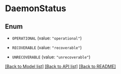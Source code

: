 # DaemonStatus

## Enum


* `OPERATIONAL` (value: `"operational"`)

* `RECOVERABLE` (value: `"recoverable"`)

* `UNRECOVERABLE` (value: `"unrecoverable"`)


[[Back to Model list]](../README.md#documentation-for-models) [[Back to API list]](../README.md#documentation-for-api-endpoints) [[Back to README]](../README.md)


